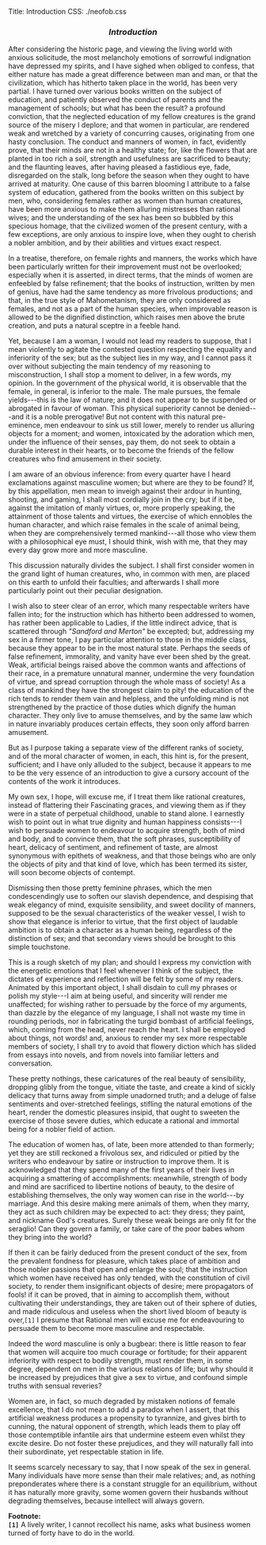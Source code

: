 Title: Introduction
CSS: ./neofob.css

### ***<center>Introduction</center>***

After considering the historic page, and viewing the living world
with anxious solicitude, the most melancholy emotions of sorrowful
indignation have depressed my spirits, and I have sighed when
obliged to confess, that either nature has made a great difference
between man and man, or that the civilization, which has hitherto
taken place in the world, has been very partial.  I have turned
over various books written on the subject of education, and
patiently observed the conduct of parents and the management of
schools; but what has been the result? a profound conviction, that
the neglected education of my fellow creatures is the grand source
of the misery I deplore; and that women in particular, are rendered
weak and wretched by a variety of concurring causes, originating
from one hasty conclusion.  The conduct and manners of women, in
fact, evidently prove, that their minds are not in a healthy state;
for, like the flowers that are planted in too rich a soil,
strength and usefulness are sacrificed to beauty; and the flaunting
leaves, after having pleased a fastidious eye, fade, disregarded on
the stalk, long before the season when they ought to have arrived
at maturity.  One cause of this barren blooming I attribute to a
false system of education, gathered from the books written on this
subject by men, who, considering females rather as women than human
creatures, have been more anxious to make them alluring mistresses
than rational wives; and the understanding of the sex has been so
bubbled by this specious homage, that the civilized women of the
present century, with a few exceptions, are only anxious to inspire
love, when they ought to cherish a nobler ambition, and by their
abilities and virtues exact respect.

In a treatise, therefore, on female rights and manners, the works
which have been particularly written for their improvement must not
be overlooked; especially when it is asserted, in direct terms,
that the minds of women are enfeebled by false refinement; that the
books of instruction, written by men of genius, have had the same
tendency as more frivolous productions; and that, in the true style
of Mahometanism, they are only considered as females, and not as a
part of the human species, when improvable reason is allowed to be
the dignified distinction, which raises men above the brute
creation, and puts a natural sceptre in a feeble hand.

Yet, because I am a woman, I would not lead my readers to suppose,
that I mean violently to agitate the contested question respecting
the equality and inferiority of the sex; but as the subject lies in
my way, and I cannot pass it over without subjecting the main
tendency of my reasoning to misconstruction, I shall stop a moment
to deliver, in a few words, my opinion.  In the government of the
physical world, it is observable that the female, in general, is
inferior to the male.  The male pursues, the female yields---this is
the law of nature; and it does not appear to be suspended or
abrogated in favour of woman.  This physical superiority cannot be
denied---and it is a noble prerogative!  But not content with this
natural pre-eminence, men endeavour to sink us still lower, merely
to render us alluring objects for a moment; and women, intoxicated
by the adoration which men, under the influence of their senses,
pay them, do not seek to obtain a durable interest in their hearts,
or to become the friends of the fellow creatures who find amusement
in their society.

I am aware of an obvious inference: from every quarter have I heard
exclamations against masculine women; but where are they to be
found?  If, by this appellation, men mean to inveigh against their
ardour in hunting, shooting, and gaming, I shall most cordially
join in the cry; but if it be, against the imitation of manly
virtues, or, more properly speaking, the attainment of those
talents and virtues, the exercise of which ennobles the human
character, and which raise females in the scale of animal being,
when they are comprehensively termed mankind---all those who view
them with a philosophical eye must, I should think, wish with me,
that they may every day grow more and more masculine.

This discussion naturally divides the subject.  I shall first
consider women in the grand light of human creatures, who, in
common with men, are placed on this earth to unfold their
faculties; and afterwards I shall more particularly point out their
peculiar designation.

I wish also to steer clear of an error, which many respectable
writers have fallen into; for the instruction which has hitherto
been addressed to women, has rather been applicable to
<font class="smcp">Ladies</font>, if the little indirect advice,
that is scattered through *"Sandford and Merton"* be excepted; but,
addressing my sex in a firmer tone, I pay particular attention
to those in the middle class, because they appear to be in the
most natural state.  Perhaps the seeds of false refinement,
immorality, and vanity have ever been shed by the great.  Weak,
artificial beings raised above the common wants and affections
of their race, in a premature unnatural manner, undermine the
very foundation of virtue, and spread corruption through the
whole mass of society!  As a class of mankind they have the
strongest claim to pity! the education of the rich tends to
render them vain and helpless, and the unfolding mind is not
strengthened by the practice of those duties which dignify the
human character.  They only live to amuse themselves, and by the
same law which in nature invariably produces certain effects, they
soon only afford barren amusement.

But as I purpose taking a separate view of the different ranks of
society, and of the moral character of women, in each, this hint
is, for the present, sufficient; and I have only alluded to the
subject, because it appears to me to be the very essence of an
introduction to give a cursory account of the contents of the work
it introduces.

My own sex, I hope, will excuse me, if I treat them like rational
creatures, instead of flattering their <font class="smcp">Fascinating</font>
graces, and viewing them as if they were in a state of perpetual childhood,
unable to stand alone.  I earnestly wish to point out in what true
dignity and human happiness consists---I wish to persuade women to
endeavour to acquire strength, both of mind and body, and to
convince them, that the soft phrases, susceptibility of heart,
delicacy of sentiment, and refinement of taste, are almost
synonymous with epithets of weakness, and that those beings who are
only the objects of pity and that kind of love, which has been
termed its sister, will soon become objects of contempt.

Dismissing then those pretty feminine phrases, which the men
condescendingly use to soften our slavish dependence, and despising
that weak elegancy of mind, exquisite sensibility, and sweet
docility of manners, supposed to be the sexual characteristics of
the weaker vessel, I wish to show that elegance is inferior to
virtue, that the first object of laudable ambition is to obtain a
character as a human being, regardless of the distinction of sex;
and that secondary views should be brought to this simple
touchstone.

This is a rough sketch of my plan; and should I express my
conviction with the energetic emotions that I feel whenever I think
of the subject, the dictates of experience and reflection will be
felt by some of my readers.  Animated by this important object, I
shall disdain to cull my phrases or polish my style---I aim at being
useful, and sincerity will render me unaffected; for wishing rather
to persuade by the force of my arguments, than dazzle by the
elegance of my language, I shall not waste my time in rounding
periods, nor in fabricating the turgid bombast of artificial
feelings, which, coming from the head, never reach the heart.  I
shall be employed about things, not words! and, anxious to render
my sex more respectable members of society, I shall try to avoid
that flowery diction which has slided from essays into novels, and
from novels into familiar letters and conversation.

These pretty nothings, these caricatures of the real beauty of
sensibility, dropping glibly from the tongue, vitiate the taste,
and create a kind of sickly delicacy that turns away from simple
unadorned truth; and a deluge of false sentiments and
over-stretched feelings, stifling the natural emotions of the
heart, render the domestic pleasures insipid, that ought to sweeten
the exercise of those severe duties, which educate a rational and
immortal being for a nobler field of action.

The education of women has, of late, been more attended to than
formerly; yet they are still reckoned a frivolous sex, and
ridiculed or pitied by the writers who endeavour by satire or
instruction to improve them.  It is acknowledged that they spend
many of the first years of their lives in acquiring a smattering of
accomplishments:  meanwhile, strength of body and mind are
sacrificed to libertine notions of beauty, to the desire of
establishing themselves, the only way women can rise in the
world---by marriage.  And this desire making mere animals of them,
when they marry, they act as such children may be expected to act:
they dress; they paint, and nickname God's creatures.  Surely these
weak beings are only fit for the seraglio!  Can they govern a
family, or take care of the poor babes whom they bring into the
world?

If then it can be fairly deduced from the present conduct of the
sex, from the prevalent fondness for pleasure, which takes place of
ambition and those nobler passions that open and enlarge the soul;
that the instruction which women have received has only tended,
with the constitution of civil society, to render them
insignificant objects of desire; mere propagators of fools! if it
can be proved, that in aiming to accomplish them, without
cultivating their understandings, they are taken out of their
sphere of duties, and made ridiculous and useless when the short
lived bloom of beauty is over,`[1]` I presume that
<font class="smcp">Rational</font> men will excuse me for endeavouring
to persuade them to become more masculine and respectable.

Indeed the word masculine is only a bugbear:  there is little
reason to fear that women will acquire too much courage or
fortitude; for their apparent inferiority with respect to bodily
strength, must render them, in some degree, dependent on men in the
various relations of life; but why should it be increased by
prejudices that give a sex to virtue, and confound simple truths
with sensual reveries?

Women are, in fact, so much degraded by mistaken notions of female
excellence, that I do not mean to add a paradox when I assert, that
this artificial weakness produces a propensity to tyrannize, and
gives birth to cunning, the natural opponent of strength, which
leads them to play off those contemptible infantile airs that
undermine esteem even whilst they excite desire.  Do not foster
these prejudices, and they will naturally fall into their
subordinate, yet respectable station in life.

It seems scarcely necessary to say, that I now speak of the sex in
general.  Many individuals have more sense than their male
relatives; and, as nothing preponderates where there is a constant
struggle for an equilibrium, without it has naturally more gravity,
some women govern their husbands without degrading themselves,
because intellect will always govern.

**Footnote:**  
**`[1]`**  A lively writer, I cannot recollect his name, asks
what business women turned of forty have to do in the world.
